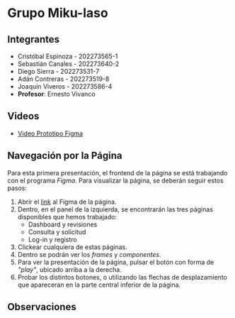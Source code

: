 # Grupo Miku-laso

## Integrantes

- Cristóbal Espinoza - 202273565-1
- Sebastián Canales - 202273640-2
- Diego Sierra - 202273531-7
- Adán Contreras - 202273519-8
- Joaquín Viveros - 202273586-4
- **Profesor**: Ernesto Vivanco

## Videos

- [Video Prototipo Figma](https://drive.google.com/file/d/1SyKwpuH8fTFR4A4p5z9H_1R0DA4h9Un-/view?usp=sharing)

## Navegación por la Página
Para esta primera presentación, el frontend de la página se está trabajando con el programa *Figma*.
Para visualizar la página, se deberán seguir estos pasos:
1. Abrir el [link](https://www.figma.com/design/QKW7akjVrPoWDboq9zrnYR/Biblioteca-de-libros-libreros?node-id=23-3&t=hBhKfm0hYHWpOSSy-1) al Figma de la página.
2. Dentro, en el panel de la izquierda, se encontrarán las tres páginas disponibles que hemos trabajado:
    - Dashboard y revisiones
    - Consulta y solicitud
    - Log-in y registro
3. Clickear cualquiera de estas páginas.
4. Dentro se podrán ver los *frames* y *componentes*.
5. Para ver la presentación de la página, pulsar el botón con forma de *"play"*, ubicado arriba a la derecha.
6. Probar los distintos botones, o utilizando las flechas de desplazamiento que apareceran en la parte central inferior de la página.

## Observaciones

